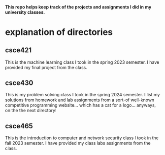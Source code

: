 #### This repo helps keep track of the projects and assignments I did in my university classes.

# explanation of directories
## csce421
This is the machine learning class I took in the spring 2023 semester. I have provided my final project from the class.

## csce430
This is my problem solving class I took in the spring 2024 semester. I list my solutions from homework and lab assignments from a sort-of well-known competitive programming website... which has a cat for a logo... anyways, on the the next directory!

## csce465
This is the introduction to computer and network security class I took in the fall 2023 semester. I have provided my class labs assignments from the class.
